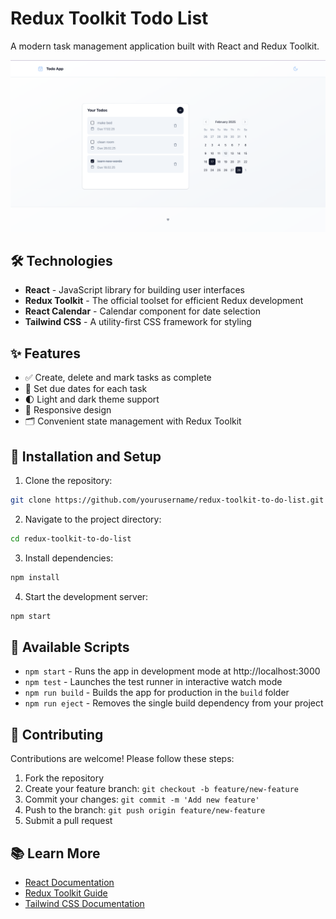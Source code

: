 # Redux Toolkit Todo List

A modern task management application built with React and Redux Toolkit.

![Todo App Screenshot](./public/screenshot.png)

## 🛠 Technologies

- **React** - JavaScript library for building user interfaces
- **Redux Toolkit** - The official toolset for efficient Redux development
- **React Calendar** - Calendar component for date selection
- **Tailwind CSS** - A utility-first CSS framework for styling

## ✨ Features

- ✅ Create, delete and mark tasks as complete
- 📅 Set due dates for each task
- 🌓 Light and dark theme support
- 📱 Responsive design
- 🗂 Convenient state management with Redux Toolkit

## 🚀 Installation and Setup

1. Clone the repository:

```bash
git clone https://github.com/yourusername/redux-toolkit-to-do-list.git
```

2. Navigate to the project directory:

```bash
cd redux-toolkit-to-do-list
```

3. Install dependencies:

```bash
npm install
```

4. Start the development server:

```bash
npm start
```

## 🔧 Available Scripts

- `npm start` - Runs the app in development mode at http://localhost:3000
- `npm test` - Launches the test runner in interactive watch mode
- `npm run build` - Builds the app for production in the `build` folder
- `npm run eject` - Removes the single build dependency from your project

## 🤝 Contributing

Contributions are welcome! Please follow these steps:

1. Fork the repository
2. Create your feature branch: `git checkout -b feature/new-feature`
3. Commit your changes: `git commit -m 'Add new feature'`
4. Push to the branch: `git push origin feature/new-feature`
5. Submit a pull request

## 📚 Learn More

- [React Documentation](https://reactjs.org/)
- [Redux Toolkit Guide](https://redux-toolkit.js.org/)
- [Tailwind CSS Documentation](https://tailwindcss.com/docs)
